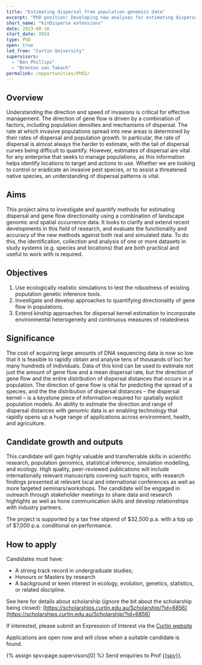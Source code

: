 ```yaml
---
title: "Estimating dispersal from population genomics data"
excerpt: "PhD position: Developing new analyses for estimating dispersal from genomics data"
short_name: "kinDisperse extensions"
date: 2023-08-16
start_date: 2024
type: PhD
open: true
led_from: "Curtin University"
supervisors:
  - "Ben Phillips"
  - "Brenton von Takach"
permalink: /opportunities/PhD2/
---
```


## Overview

Understanding the direction and speed of invasions is critical for effective management. The direction of gene flow is driven by a combination of factors, including population densities and mechanisms of dispersal. The rate at which invasive populations spread into new areas is determined by their rates of dispersal and population growth. In particular, the rate of dispersal is almost always the harder to estimate, with the tail of dispersal curves being  difficult to quantify.  However, estimates of dispersal are vital for any enterprise that seeks to manage populations, as this information helps identify locations to target and actions to use. Whether we are looking to control or eradicate an invasive pest species, or to assist a threatened native species, an understanding of dispersal patterns is vital.

## Aims

This project aims to investigate and quantify methods for estimating dispersal and gene flow directionality using a combination of landscape genomic and spatial occurrence data. It looks to clarify and extend recent developments in this field of research, and evaluate the functionality and accuracy of the new methods against both real and simulated data. To do this, the identification, collection and analysis of one or more datasets in study systems (e.g. species and locations) that are both practical and useful to work with is required.

## Objectives

1.	Use ecologically realistic simulations to test the robustness of existing population genetic inference tools.
2.  Investigate and develop approaches to quantifying directionality of gene flow in populations.
3.	Extend kinship approaches for dispersal kernel estimation to incorporate environmental heterogeneity and continuous measures of relatedness

## Significance

The cost of acquiring large amounts of DNA sequencing data is now so low that it is feasible to rapidly obtain and analyse tens of thousands of loci for many hundreds of individuals.  Data of this kind can be used to estimate not just the amount of gene flow and a mean dispersal rate, but the direction of gene flow and the entire distribution of dispersal distances that occurs in a population.  The direction of gene flow is vital for predicting the spread of a species, and the the distribution of dispersal distances – the dispersal kernel – is a keystone piece of information required for spatially explicit population models. An ability to estimate the direction and range of dispersal distances with genomic data is an enabling technology that rapidly opens up a huge range of applications across environment, health, and agriculture.

## Candidate growth and outputs

This candidate will gain highly valuable and transferrable skills in scientific research, population genomics, statistical inference, simulation modelling, and ecology. High quality, peer-reviewed publications will include internationally relevant manuscripts covering such topics, with research findings presented at relevant local and international conferences as well as more targeted seminars/workshops. The candidate will be engaged in outreach through stakeholder meetings to share data and research highlights as well as hone communication skills and develop relationships with industry partners.

The project is supported by a tax free stipend of \$32,500 p.a. with a top up of \$7,000 p.a. conditional on performance.

## How to apply

Candidates must have:

- A strong track record in undergraduate studies;
- Honours or Masters by research
- A background or keen interest in ecology, evolution, genetics, statistics, or related discipline.

See here for details about scholarship (ignore the bit about the scholarship being closed):
[https://scholarships.curtin.edu.au/Scholarship/?id=6856](https://scholarships.curtin.edu.au/Scholarship/?id=6856)

If interested, please submit an Expression of Interest via the [Curtin website](https://forms.curtin.edu.au/Produce/Form/External%20Forms/Expression%20of%20Interest%20for%20Higher%20Degree%20by%20Research/)

Applications are open now and will close when a suitable candidate is found.

{% assign spv=page.supervisors[0] %}
Send enquiries to Prof <a href="mailto:{{site.data.authors[spv].email}}">{{spv}}</a>.